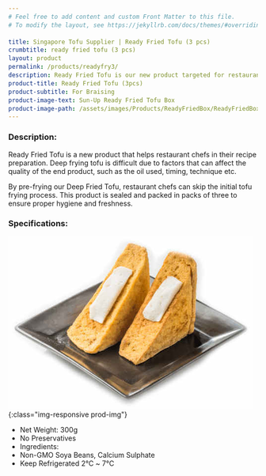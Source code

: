 ```yaml
---
# Feel free to add content and custom Front Matter to this file.
# To modify the layout, see https://jekyllrb.com/docs/themes/#overriding-theme-defaults

title: Singapore Tofu Supplier | Ready Fried Tofu (3 pcs)
crumbtitle: ready fried tofu (3 pcs)
layout: product
permalink: /products/readyfry3/
description: Ready Fried Tofu is our new product targeted for restaurant chefs who deep fry their tofu. Ready Fried Tofu is pre-fried beforehand by us to ensure consistent quality and freshness before sending to our customers.
product-title: Ready Fried Tofu (3pcs)
product-subtitle: For Braising
product-image-text: Sun-Up Ready Fried Tofu Box
product-image-path: /assets/images/Products/ReadyFriedBox/ReadyFriedBox.jpg
---
```

### Description:
Ready Fried Tofu is a new product that helps restaurant chefs in their recipe preparation. 
Deep frying tofu is difficult due to factors that can affect 
the quality of the end product, such as the oil used, timing, technique etc.


By pre-frying our Deep Fried Tofu, restaurant chefs can skip the initial tofu frying process. 
This product is sealed and packed in packs of three to ensure proper hygiene and freshness.

### Specifications:
![niang tofu product example](/assets/images/Products/ReadyFriedBox/productthumbnail.jpeg){:class="img-responsive prod-img"}
-  Net Weight: 300g
-  No Preservatives
-  Ingredients:
-  Non-GMO Soya Beans, Calcium Sulphate
-  Keep Refrigerated 2℃ ~ 7℃